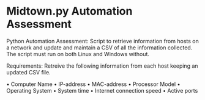 # Midtown.py Automation Assessment 
Python Automation Assessment: Script to retrieve information from hosts on a network and update and maintain a CSV of all the information collected. The script must run on both Linux and Windows without.

Requirements: Retreive the following information from each host keeping an updated CSV file.

•	Computer Name
•	IP-address
•	MAC-address
•	Processor Model
•	Operating System
•	System time
•	Internet connection speed
•	Active ports

